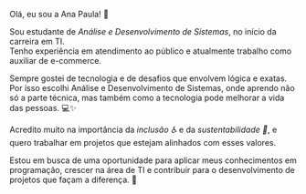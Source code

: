 Olá, eu sou a Ana Paula! 👋

Sou estudante de *Análise e Desenvolvimento de Sistemas*, no início da carreira em TI.  
Tenho experiência em atendimento ao público e atualmente trabalho como auxiliar de e-commerce.

Sempre gostei de tecnologia e de desafios que envolvem lógica e exatas.  
Por isso escolhi Análise e Desenvolvimento de Sistemas, onde aprendo não só a parte técnica, mas também como a tecnologia pode melhorar a vida das pessoas. 💻✨

Acredito muito na importância da *inclusão ♿* e da *sustentabilidade 🌱*, e quero trabalhar em projetos que estejam alinhados com esses valores.

Estou em busca de uma oportunidade para aplicar meus conhecimentos em programação, crescer na área de TI e contribuir para o desenvolvimento de projetos que façam a diferença. 🚀
